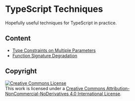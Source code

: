 # TypeScript Techniques

Hopefully useful techniques for TypeScript in practice.

## Content

- [Type Constraints on Multiple Parameters](https://github.com/vilic/typescript-techniques/issues/1)
- [Function Signature Degradation](https://github.com/vilic/typescript-techniques/issues/2)

## Copyright

<a rel="license" href="http://creativecommons.org/licenses/by-nc-nd/4.0/"><img alt="Creative Commons License" style="border-width:0" src="https://i.creativecommons.org/l/by-nc-nd/4.0/88x31.png" /></a><br />This work is licensed under a <a rel="license" href="http://creativecommons.org/licenses/by-nc-nd/4.0/">Creative Commons Attribution-NonCommercial-NoDerivatives 4.0 International License</a>.
